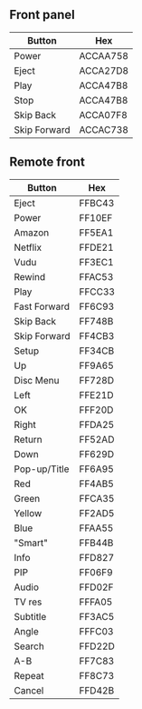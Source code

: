 ## Front panel

| Button | Hex |
|--------|----------|
| Power | ACCAA758 |
| Eject | ACCA27D8 |
| Play | ACCA47B8 |
| Stop | ACCA47B8 |
| Skip Back | ACCA07F8 |
| Skip Forward | ACCAC738 |


## Remote front

| Button | Hex |
|--------|---------|
| Eject | FFBC43 |
| Power | FF10EF |
| Amazon | FF5EA1 |
| Netflix | FFDE21 | 
| Vudu | FF3EC1 |
| Rewind | FFAC53 |
| Play | FFCC33 |
| Fast Forward | FF6C93|
| Skip Back | FF748B |
| Skip Forward | FF4CB3 |
| Setup | FF34CB |
| Up | FF9A65 |
| Disc Menu | FF728D |
| Left | FFE21D |
| OK | FFF20D |
| Right | FFDA25 |
| Return | FF52AD |
| Down | FF629D |
| Pop-up/Title | FF6A95 |
| Red | FF4AB5 |
| Green | FFCA35 |
| Yellow | FF2AD5 |
| Blue | FFAA55 |
| "Smart" | FFB44B |
| Info | FFD827 |
| PIP | FF06F9 |
| Audio | FFD02F |
| TV res | FFFA05 |
| Subtitle | FF3AC5 |
| Angle | FFFC03 |
| Search | FFD22D |
| A-B | FF7C83 |
| Repeat | FF8C73 |
| Cancel | FFD42B |

